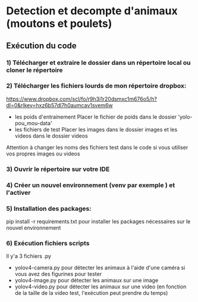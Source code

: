# Detection et decompte d'animaux (moutons et poulets)

## Exécution du code 

### 1) Télécharger et extraire le dossier dans un répertoire local ou cloner le répertoire

### 2) Télécharger les fichiers lourds de mon répertoire dropbox:
https://www.dropbox.com/scl/fo/r9h3i1r20dsmxc1m676o5/h?dl=0&rlkey=hxz6b57dl7h0aumcav1svem6w

- les poids d'entrainement
Placer le fichier de poids dans le dossier 'yolo-pou_mou-data' 
- les fichiers de test 
Placer les images dans le dossier images et les videos dans le dossier videos

Attention à changer les noms des fichiers test dans le code si vous utiliser vos propres images ou videos

### 3) Ouvrir le répertoire sur votre IDE 

### 4) Créer un nouvel environnement (venv par exemple ) et l'activer
### 5) Installation des packages:
pip install -r requirements.txt pour installer les packages nécessaires sur le nouvel environnement
### 6) Exécution fichiers scripts
 Il y'a 3 fichiers .py
- yolov4-camera.py pour détecter les animaux à l'aide d'une caméra si vous avez des figurines pour tester
- yolov4-image.py pour détecter les animaux sur une image
- yolov4-video.py pour détecter les animaux sur une video (en fonction de la taille de la video test, l'exécution peut prendre du temps)
